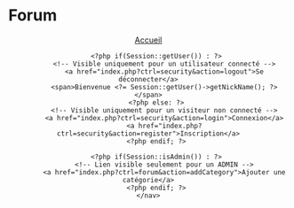 # Forum


<?php
use App\Session;
?>

<header>
    <nav>
        <!-- Lien toujours visible -->
        <a href="index.php?ctrl=home&action=index">Accueil</a>

        <?php if(Session::getUser()) : ?>
            <!-- Visible uniquement pour un utilisateur connecté -->
            <a href="index.php?ctrl=security&action=logout">Se déconnecter</a>
            <span>Bienvenue <?= Session::getUser()->getNickName(); ?></span>
        <?php else: ?>
            <!-- Visible uniquement pour un visiteur non connecté -->
            <a href="index.php?ctrl=security&action=login">Connexion</a>
            <a href="index.php?ctrl=security&action=register">Inscription</a>
        <?php endif; ?>

        <?php if(Session::isAdmin()) : ?>
            <!-- Lien visible seulement pour un ADMIN -->
            <a href="index.php?ctrl=forum&action=addCategory">Ajouter une catégorie</a>
        <?php endif; ?>
    </nav>
</header>